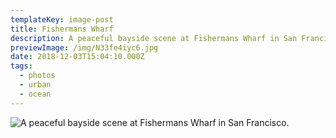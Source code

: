 ```yaml
---
templateKey: image-post
title: Fishermans Wharf
description: A peaceful bayside scene at Fishermans Wharf in San Francisco.
previewImage: /img/N33fe4iyc6.jpg
date: 2018-12-03T15:04:10.000Z
tags:
  - photos
  - urban
  - ocean
---
```

![A peaceful bayside scene at Fishermans Wharf in San Francisco.](/img/N33fe4iyc6.jpg)
